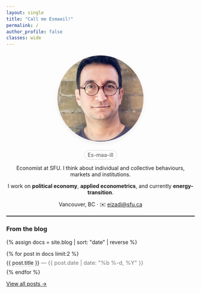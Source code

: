 ```yaml
---
layout: single
title: "Call me Esmaeil!"
permalink: /
author_profile: false
classes: wide
---
```


<!-- hero -->
<p align="center">
  <img src="/images/Esmaeil-web.jpg"
       alt="Esmaeil Izadi"
       style="width:230px;height:230px;border-radius:50%;object-fit:cover;box-shadow:0 4px 12px rgba(0,0,0,.08);margin:0.5rem 0 .35rem;" />
</p>

<p align="center" style="margin:.1rem 0 .9rem;">
  <span style="display:inline-block;padding:.2rem .55rem;border:1px solid rgba(0,0,0,.15);border-radius:999px;color:#555;font-size:.9rem;"
        aria-label="Pronounced Es-maa-ill">Es-maa-ill</span>
</p>

<p align="center">Economist at SFU. I think about individual and collective behaviours, markets and institutions.</p>

<p align="center">
  I work on <strong>political economy</strong>, <strong>applied econometrics</strong>, and currently <strong>energy-transition</strong>.
</p>

<p align="center">Vancouver, BC · ✉️ <a href="mailto:eizadi@sfu.ca">eizadi@sfu.ca</a></p>

<hr style="margin:1rem 0 1.2rem; border:0; border-top:1px solid rgba(0,0,0,.08)">

<!-- From the notebook -->
<style>
  .latest-list{list-style:none; margin:.2rem 0 0; padding:0}
  .latest-list li{padding:.45rem 0; border-top:1px solid rgba(0,0,0,.08)}
  .latest-list li:first-child{border-top:0}
  .latest-list a{text-decoration:none; border-bottom:1px solid rgba(0,0,0,.15)}
  .latest-list a:hover{border-color:rgba(0,0,0,.35)}
  .latest-list .meta{color:#777; font-size:.92rem}
</style>

### From the blog

{% assign docs = site.blog | sort: "date" | reverse %}
<ul class="latest-list">
{% for post in docs limit:2 %}
  <li>
    <a href="{{ post.url | relative_url }}">{{ post.title }}</a>
    <span class="meta"> — {{ post.date | date: "%b %-d, %Y" }}</span>
  </li>
{% endfor %}
</ul>

<p><a href="/blog/">View all posts →</a></p>
